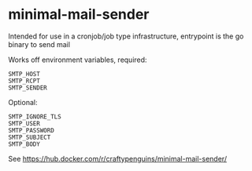 # minimal-mail-sender

Intended for use in a cronjob/job type infrastructure, entrypoint is the go binary to send mail

Works off environment variables, required:

    SMTP_HOST
    SMTP_RCPT
    SMTP_SENDER

Optional:

    SMTP_IGNORE_TLS
    SMTP_USER
    SMTP_PASSWORD
    SMTP_SUBJECT
    SMTP_BODY

See https://hub.docker.com/r/craftypenguins/minimal-mail-sender/
